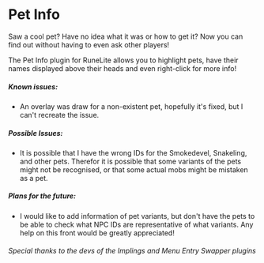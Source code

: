 # Pet Info
Saw a cool pet? Have no idea what it was or how to get it?
Now you can find out without having to even ask other players!

The Pet Info plugin for RuneLite allows you to highlight pets,
have their names displayed above their heads and even right-click for more info!

##### Known issues:
* An overlay was draw for a non-existent pet, hopefully it's fixed,
but I can't recreate the issue.

##### Possible Issues:
* It is possible that I have the wrong IDs for the Smokedevel, Snakeling, and other pets.
Therefor it is possible that some variants of the pets might not be recognised,
or that some actual mobs might be mistaken as a pet.

##### Plans for the future:
* I would like to add information of pet variants,
but don't have the pets to be able to check what NPC IDs are representative of what variants.
Any help on this front would be greatly appreciated!

###### Special thanks to the devs of the Implings and Menu Entry Swapper plugins
